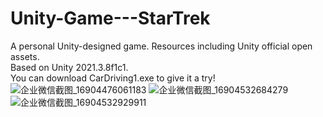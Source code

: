 # Unity-Game---StarTrek
A personal Unity-designed game. Resources including Unity official open assets.\
Based on Unity 2021.3.8f1c1. \
You can download CarDriving1.exe to give it a try!
![企业微信截图_16904476061183](https://github.com/SinomiyaKaguya/Unity-Game---StarTrek/assets/91616214/9ef83cdf-cd9a-4b1a-9732-89bb038a37c1)
![企业微信截图_16904532684279](https://github.com/SinomiyaKaguya/Unity-Game---StarTrek/assets/91616214/f9fbd6dd-3d72-4a1d-8cf9-9200821d4285)
![企业微信截图_16904532929911](https://github.com/SinomiyaKaguya/Unity-Game---StarTrek/assets/91616214/61b882d1-6bc7-4caa-888b-f205c83831c8)
